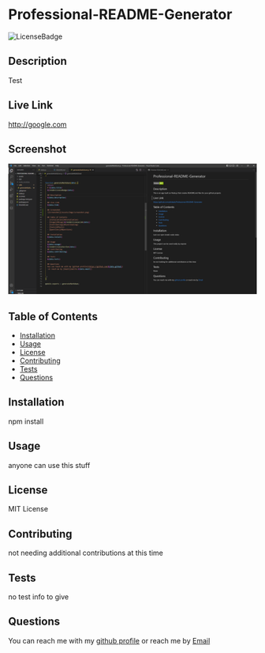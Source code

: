 
  # Professional-README-Generator
  
  ![LicenseBadge](https://img.shields.io/github/license/attidack/Professional-README-Generator)
  

  ## Description
  Test

  ## Live Link
  http://google.com

  ## Screenshot
  ![Screenshot](/assets/imgs/screenshot.png)

  ## Table of Contents
  - [Installation](#installation)
  - [Usage](#usage) 
  - [License](#license)
  - [Contributing](#contributing)
  - [Tests](#tests)
  - [Questions](#questions)

  ## Installation
  npm install

  ## Usage
  anyone can use this stuff
  
  ## License
   MIT License
   
  ## Contributing
  not needing additional contributions at this time

  ## Tests
  no test info to give

  ## Questions
  You can reach me with my [github profile](https://github.com/attidack)
   or reach me by [Email](mailto:attidack@gmail.com)


